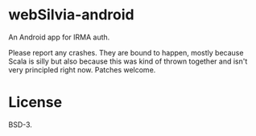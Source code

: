 # webSilvia-android

An Android app for IRMA auth.

Please report any crashes. They are bound to happen, mostly because Scala is
silly but also because this was kind of thrown together and isn't very
principled right now. Patches welcome.

# License

BSD-3.
